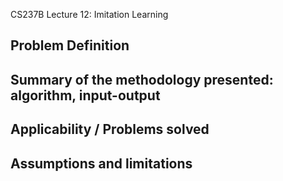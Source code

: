 CS237B Lecture 12: Imitation Learning

## Problem Definition

## Summary of the methodology presented: algorithm, input-output


## Applicability / Problems solved


## Assumptions and limitations


